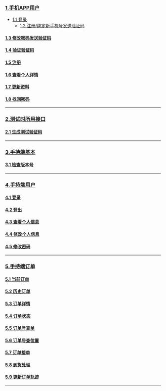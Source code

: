 ### [1.手机APP用户](手机APP用户.md)

- [1.1 登录](手机APP用户.md#1.1登录)
    - [1.2 注册/绑定新手机号发送验证码](手机APP用户.md#1.2注册/绑定新手机号发送验证码)
#### [1.3 修改密码发送验证码](手机APP用户.md#1.3修改密码发送验证码)
#### [1.4 验证验证码](手机APP用户.md#1.4验证验证码)
#### [1.5 注册](手机APP用户.md#1.5注册)
#### [1.6 查看个人详情](手机APP用户.md#1.6查看个人详情)
#### [1.7 更新资料](手机APP用户.md#1.7更新资料)
#### [1.8 找回密码](手机APP用户.md#1.8找回密码)

---
### [2.测试时所用接口](测试时所用接口.md)

#### [2.1 生成测试验证码](测试时所用接口.md#2.1生成测试验证码)

---
### [3.手持端基本](手持端基本.md)

#### [3.1 检查版本号](手持端基本.md#3.1检查版本号)

---
### [4.手持端用户](手持端用户.md)

#### [4.1 登录](手持端用户.md#4.1登录)
#### [4.2 登出](手持端用户.md#4.2登出)
#### [4.3 查看个人信息](手持端用户.md#4.3查看个人信息)
#### [4.4 修改个人信息](手持端用户.md#4.4修改个人信息)
#### [4.5 修改密码](手持端用户.md#4.5修改密码)

---
### [5.手持端订单](手持端订单.md)

#### [5.1 当前订单](手持端订单.md#5.1当前订单)
#### [5.2 历史订单](手持端订单.md#5.2历史订单)
#### [5.3 订单详情](手持端订单.md#5.3订单详情)
#### [5.4 订单状态](手持端订单.md#5.4订单状态)
#### [5.5 订单号查单](手持端订单.md#5.5订单号查单)
#### [5.6 订单号查位置](手持端订单.md#5.6订单号查位置)
#### [5.7 订单接单](手持端订单.md#5.7订单接单)
#### [5.8 到货处理](手持端订单.md#5.8到货处理)
#### [5.9 更新订单轨迹](手持端订单.md#5.9更新订单轨迹)

---
